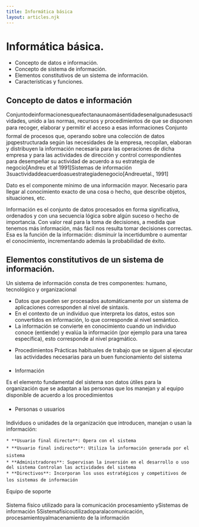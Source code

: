 ```yaml
---
title: Informática básica
layout: articles.njk
---
```


# Informática básica.

- Concepto de datos e información.
- Concepto de sistema de información.
- Elementos constitutivos de un sistema de información.
- Características y funciones.

## Concepto de datos e información

Conjuntodeinformacionesqueafectanaunaomásentidadesenalgunadesusactividades, unido a las normas, recursos y procedimientos de que se disponen para recoger, elaborar y permitir el acceso a esas informaciones Conjunto formal de procesos que, operando sobre una colección de datos jpqpestructurada según las necesidades de la empresa, recopilan, elaboran y distribuyen la información necesaria para las operaciones de dicha empresa y para las actividades de dirección y control correspondientes para desempeñar su actividad de acuerdo a su estrategia de negocio[Andreu et al 1991]Sistemas de información 3suactividaddeacuerdoasuestrategiadenegocio[Andreuetal., 1991]

Dato es el componente mínimo de una información mayor. Necesario para llegar al conocimiento exacto de una cosa o hecho, que describe objetos, situaciones, etc.

Información es el conjunto de datos procesados en forma significativa, ordenados y con una secuencia lógica sobre algún suceso o hecho de importancia. Con valor real para la toma de decisiones, a medida que tenemos más información, más fácil nos resulta tomar decisiones correctas. Esa es la función de la información: disminuir la incertidumbre o aumentar el conocimiento, incrementando además la probabilidad de éxito.

## Elementos constitutivos de un sistema de información.

Un sistema de información consta de tres componentes: humano, tecnológico y organizacional

- Datos que pueden ser procesados automáticamente por un sistema de aplicaciones corresponden al nivel de sintaxis.
- En el contexto de un individuo que interpreta los datos, estos son convertidos en información, lo que corresponde al nivel semántico.
- La información se convierte en conocimiento cuando un individuo conoce (entiende) y evalúa la información (por ejemplo para una tarea específica), esto corresponde al nivel pragmático.

* Procedimientos
  Prácticas habituales de trabajo que se siguen al ejecutar las actividades necesarias para un buen funcionamiento del sistema

* Información

Es el elemento fundamental del sistema son datos útiles para la organización que se adaptan a las personas que los manejan y al equipo disponible de acuerdo a los procedimientos

- Personas o usuarios

Individuos o unidades de la organización que introducen, manejan o usan la información:

    * **Usuario final directo**: Opera con el sistema
    * **Usuario final indirecto**: Utiliza la información generada por el sistema
    * **Administradores**: Supervisan la inversión en el desarrollo o uso del sistema Controlan las actividades del sistema
    * **Directivos**: Incorporan los usos estratégicos y competitivos de los sistemas de información

Equipo de soporte

Sistema físico utilizado para la comunicación procesamiento ySistemas de información 5Sistemafísicoutilizadoparalacomunicación, procesamientoyalmacenamiento de la información
